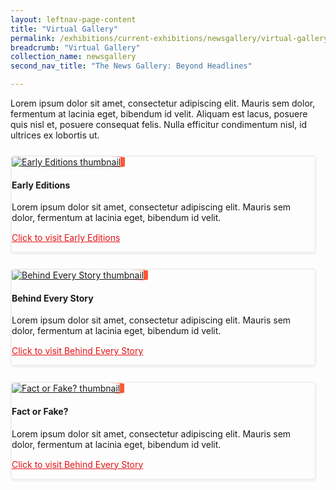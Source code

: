 ```yaml
---
layout: leftnav-page-content
title: "Virtual Gallery"
permalink: /exhibitions/current-exhibitions/newsgallery/virtual-gallery/
breadcrumb: "Virtual Gallery"
collection_name: newsgallery
second_nav_title: "The News Gallery: Beyond Headlines"

---
```


<p style="padding-bottom: 10px;">Lorem ipsum dolor sit amet, consectetur adipiscing elit. Mauris sem dolor, fermentum at lacinia eget, bibendum id velit. Aliquam est lacus, posuere quis nisl et, posuere consequat felis. Nulla efficitur condimentum nisl, id ultrices ex lobortis ut.</p>

<div class="sgds-container">
    <div class="row" style="border: 2px solid #efefef; box-shadow: 0px 2px 3px #efefef; border-radius: 5px; margin-bottom: 25px; margin-right: 15px;">
        <div class="col is-3-desktop is-4-tablet is-7-mobile" style="margin-left: auto; margin-right: auto;">
                <a href="/exhibitions/current-exhibitions/newsgallery/virtual-gallery/early-editions/"><img src="/images/event-images/newsgallery/news-gallery-thumbnail.jpg" alt="Early Editions thumbnail" style="border-radius: 10%; box-shadow: 7px 0 #FF5733;"></a>
        </div>
        <div class="col">
                <h4>Early Editions</h4>
                <p style="margin-top: 10px;">Lorem ipsum dolor sit amet, consectetur adipiscing elit. Mauris sem dolor, fermentum at lacinia eget, bibendum id velit.</p>
                <p style="margin-top: 15px;"><a href="/exhibitions/current-exhibitions/newsgallery/virtual-gallery/early-editions/" style="color:#E21216;">Click to visit Early Editions</a></p>
        </div>
    </div>    
    <div class="row" style="border: 2px solid #efefef; box-shadow: 0px 2px 3px #efefef; border-radius: 5px; margin-bottom: 25px; margin-right: 15px;">
        <div class="col is-3-desktop is-4-tablet is-7-mobile" style="margin-left: auto; margin-right: auto;">
                <a href="/exhibitions/current-exhibitions/newsgallery/virtual-gallery/behind-every-story/"><img src="/images/event-images/newsgallery/news-gallery-thumbnail.jpg" alt="Behind Every Story thumbnail" style="border-radius: 10%; box-shadow: 7px 0 #FF5733;"></a>
        </div>
        <div class="col">
                <h4>Behind Every Story</h4>
                <p style="margin-top: 10px;">Lorem ipsum dolor sit amet, consectetur adipiscing elit. Mauris sem dolor, fermentum at lacinia eget, bibendum id velit.</p>
                <p style="margin-top: 15px;"><a href="/exhibitions/current-exhibitions/newsgallery/virtual-gallery/behind-every-story/" style="color:#E21216;">Click to visit Behind Every Story</a></p>
        </div>
    </div>    
    <div class="row" style="border: 2px solid #efefef; box-shadow: 0px 2px 3px #efefef; border-radius: 5px; margin-bottom: 25px; margin-right: 15px;">
        <div class="col is-3-desktop is-4-tablet is-7-mobile" style="margin-left: auto; margin-right: auto;">
                <a href="/exhibitions/current-exhibitions/newsgallery/virtual-gallery/fact-or-fake/"><img src="/images/event-images/newsgallery/news-gallery-thumbnail.jpg" alt="Fact or Fake? thumbnail" style="border-radius: 10%; box-shadow: 7px 0 #FF5733;"></a>
        </div>
        <div class="col">
                <h4>Fact or Fake?</h4>
                <p style="margin-top: 10px;">Lorem ipsum dolor sit amet, consectetur adipiscing elit. Mauris sem dolor, fermentum at lacinia eget, bibendum id velit.</p>
                <p style="margin-top: 15px;"><a href="/exhibitions/current-exhibitions/newsgallery/virtual-gallery/fact-or-fake/" style="color:#E21216;">Click to visit Behind Every Story</a></p>
        </div>
    </div>
</div>



